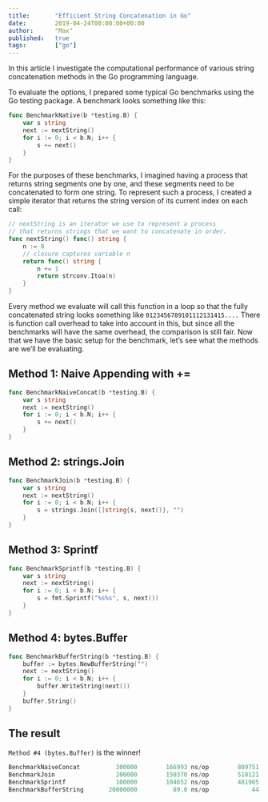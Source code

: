 ```yaml
---
title:       "Efficient String Concatenation in Go"
date:        2019-04-24T00:00:00+00:00
author:      "Max"
published:   true
tags:        ["go"]
---
```


In this article I investigate the computational performance of various string concatenation methods in the Go programming language.

To evaluate the options, I prepared some typical Go benchmarks using the Go testing package. A benchmark looks something like this:

```go
func BenchmarkNative(b *testing.B) {
	var s string
	next := nextString()
	for i := 0; i < b.N; i++ {
		s += next()
	}
}
```

For the purposes of these benchmarks, I imagined having a process that returns string segments one by one, and these segments need to be concatenated to form one string. To represent such a process, I created a simple iterator that returns the string version of its current index on each call:

```go
// nextString is an iterator we use to represent a process
// that returns strings that we want to concatenate in order.
func nextString() func() string {
    n := 0
    // closure captures variable n
    return func() string {
        n += 1
        return strconv.Itoa(n)
    }
}
```

Every method we evaluate will call this function in a loop so that the fully concatenated string looks something like `0123456789101112131415....` There is function call overhead to take into account in this, but since all the benchmarks will have the same overhead, the comparison is still fair. Now that we have the basic setup for the benchmark, let’s see what the methods are we’ll be evaluating.

## Method 1: Naive Appending with +=

```go
func BenchmarkNaiveConcat(b *testing.B) {
	var s string
	next := nextString()
	for i := 0; i < b.N; i++ {
		s += next()
	}
}
```

## Method 2: strings.Join

```go
func BenchmarkJoin(b *testing.B) {
	var s string
	next := nextString()
	for i := 0; i < b.N; i++ {
		s = strings.Join([]string{s, next()}, "")
	}
}
```

## Method 3: Sprintf

```go
func BenchmarkSprintf(b *testing.B) {
	var s string
	next := nextString()
	for i := 0; i < b.N; i++ {
		s = fmt.Sprintf("%s%s", s, next())
	}
}
```

## Method 4: bytes.Buffer

```go
func BenchmarkBufferString(b *testing.B) {
	buffer := bytes.NewBufferString("")
	next := nextString()
	for i := 0; i < b.N; i++ {
		buffer.WriteString(next())
	}
	buffer.String()
}
```

## The result

`Method #4 (bytes.Buffer)` is the winner!

```go
BenchmarkNaiveConcat    	  300000	    166993 ns/op	    809751 B/op	    2 allocs/op
BenchmarkJoin           	  200000	    150370 ns/op	    518121 B/op	    2 allocs/op
BenchmarkSprintf        	  100000	    104652 ns/op	    481905 B/op	    5 allocs/op
BenchmarkBufferString   	20000000	      89.0 ns/op	        44 B/op     0 allocs/op
```
